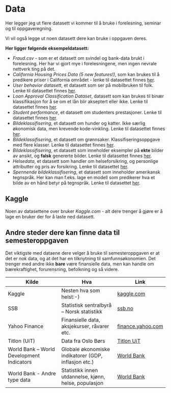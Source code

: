 # Data
Her legger jeg ut flere datasett vi kommer til å bruke i forelesning, seminar og til oppgaveregning.

Vi vil også legge ut noen datasett dere kan bruke i oppgaven deres.

**Her ligger følgende eksempeldatasett:**
* *Fraud.csv* - som er et datasett om svindel og bank-data brukt i forelesning. Her har vi gjort mye i forelesningene, men ingen nevrale nettverk ting på det.
* *California Housing Prices Data (5 new features!)*, som kan brukes til å predikere priser i California området - lenke til datasettet finnes [her](https://www.kaggle.com/datasets/fedesoriano/california-housing-prices-data-extra-features).
* *User behavior datasett*, et datasett som ser på mobilbruken til folk. Lenke til datasettet finnes [her](https://www.kaggle.com/datasets/valakhorasani/mobile-device-usage-and-user-behavior-dataset).
* *Loan Approval Classification Dataset*, datasett som kan brukes til binær klassifikasjon for å se om et lån blir akseptert eller ikke. Lenke til datasettet finnes [her](https://www.kaggle.com/datasets/taweilo/loan-approval-classification-data).
* *Student performance*, et datasett om studenters prestasjoner. Lenke til datasettet finnes [her](https://www.kaggle.com/datasets/muhammadroshaanriaz/students-performance-dataset-cleaned).
* *Bildeklassifisering*, et datasett om hunder og katter. Ikke særlig økonomisk data, men krevende kode-vinkling. Lenke til datasettet finnes [her](https://www.kaggle.com/datasets/samuelcortinhas/cats-and-dogs-image-classification).
* *Bildeklassifisering*, et datasett om grønnsaker. Klassifiseringsoppgave med flere klasser. Lenke til datasettet finnes [her](https://www.kaggle.com/datasets/misrakahmed/vegetable-image-dataset).
* *Bildeklassifisering*, et datasett som inneholder eksempler på **ekte** bilder av ansikt, og **falsk** genererte bilder. Lenke til datasettet finnes [her](https://www.kaggle.com/datasets/xhlulu/140k-real-and-fake-faces).
* *Helsedata*, et datasett som handler om helseforsikring, og personlige attributter og pris av forsikring. Lenke til datasettet [her](https://www.kaggle.com/datasets/willianoliveiragibin/healthcare-insurance).
* *Spennende bildeklassifisering*, et datasett som inneholder amerikansk tegnspråk. Her kan man f.eks. lage en modell som predikerer hva et bilde av en hånd betyr på tegnspråk. Lenke til datasettet [her](https://www.kaggle.com/datasets/esfiam/american-sign-language-dataset).

## Kaggle
Noen av datasettene over bruker *Kaggle.com* - alt dere trenger å gjøre er å lage en bruker der for å laste ned datasett.

## Andre steder dere kan finne data til semesteroppgaven
Det viktigste med dataene dere velger å bruke til semesteroppgaven er at det er *nok* data, og at det har en tilknytning til samfunnsøkonomien. Det trenger med andre ikke **bare** være finansielle data, men kan handle om bærekraftighet, forurensning, befolkning og så videre.

| Kilde                                      | Hva                                         | Link |
|--------------------------------------------|---------------------------------------------|------|
|Kaggle                                      |Nesten hva som helst:-)                         |[kaggle.com](https://www.kaggle.com/)|
| SSB                                        | Statistisk sentralbyrå – Norsk statistikk  | [ssb.no](https://www.ssb.no) |
| Yahoo Finance                              | Finansielle data, aksjekurser, råvarer etc. | [finance.yahoo.com](https://finance.yahoo.com) |
| Titlon (UiT)                               | Data fra Oslo Børs                         | [Titlon UiT](https://titlon.uit.no/) |
| World Bank – World Development Indicators | Globale økonomiske indikatorer (GDP, inflasjon etc.)| [World Bank](https://databank.worldbank.org/source/world-development-indicators) |
|World Bank - Andre type data|Statistikk innen utdannelse, kjønn, helse, populasjon|[World Bank](https://databank.worldbank.org/)|




